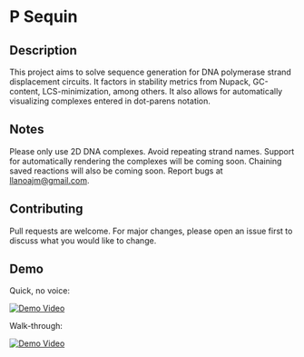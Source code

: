 # P Sequin

## Description

This project aims to solve sequence generation for DNA polymerase strand displacement circuits. It factors in stability metrics from Nupack, GC-content, LCS-minimization, among others. It also allows for automatically visualizing complexes entered in dot-parens notation.


## Notes

Please only use 2D DNA complexes. Avoid repeating strand names. Support for automatically rendering the complexes will be coming soon. Chaining saved reactions will also be coming soon. Report bugs at llanoajm@gmail.com.

## Contributing

Pull requests are welcome. For major changes, please open an issue first to discuss what you would like to change.

## Demo

Quick, no voice:

[![Demo Video](https://img.youtube.com/vi/S-hUrU09LUw/0.jpg)](https://youtu.be/S-hUrU09LUw)

Walk-through:

[![Demo Video](https://img.youtube.com/vi/S-hUrU09LUw/0.jpg)](https://youtu.be/S-hUrU09LUw)
